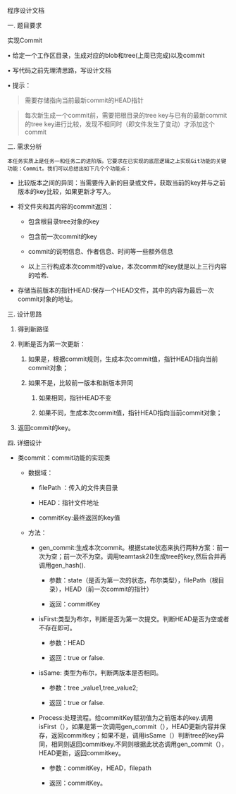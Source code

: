 程序设计文档

一.  题目要求

实现Commit

• 给定一个工作区目录，生成对应的blob和tree(上周已完成)以及commit

• 写代码之前先理清思路，写设计文档

• 提示：

>   需要存储指向当前最新commit的HEAD指针

>   每次新生成一个commit前，需要把根目录的tree key与已有的最新commit的tree key进行比较，发现不相同时（即文件发生了变动）才添加这个commit

二.  需求分析

    本任务实质上是任务一和任务二的进阶版。它要求在已实现的底层逻辑之上实现Git功能的关键功能：Commit。我们可以总结出如下几个个功能点：

-   比较版本之间的异同：当需要传入新的目录或文件，获取当前的key并与之前版本的key比较，如果更新才写入。

-   将文件夹和其内容的commit返回：

    -   包含根目录tree对象的key

    -   包含前一次commit的key
    
    -   commit的说明信息、作者信息、时间等一些额外信息

    -   以上三行构成本次commit的value，本次commit的key就是以上三行内容的哈希.

-   存储当前版本的指针HEAD:保存一个HEAD文件，其中的内容为最后一次commit对象的地址。

三.  设计思路

1.  得到新路径

2.  判断是否为第一次更新：

    1.  如果是，根据commit规则，生成本次commit值，指针HEAD指向当前commit对象；

    2.  如果不是，比较前一版本和新版本异同

        1.  如果相同，指针HEAD不变

        2.  如果不同，生成本次commit值，指针HEAD指向当前commit对象；

3.  返回commit的key。

四.  详细设计

-   类commit：commit功能的实现类

    -   数据域：

        -   filePath ：传入的文件夹目录

        -   HEAD：指针文件地址

        -   commitKey:最终返回的key值

    -   方法：

        -   gen_commit:生成本次commit。根据state状态来执行两种方案：前一次为空；前一次不为空。调用teamtask2()生成tree的key,然后合并再调用gen_hash().

            -   参数：state（是否为第一次的状态，布尔类型），filePath（根目录），HEAD（前一次commit的指针）

            -   返回：commitKey

        -   isFirst:类型为布尔，判断是否为第一次提交。判断HEAD是否为空或者不存在即可。

            -   参数：HEAD

            -   返回：true or false.

        -   isSame: 类型为布尔，判断两版本是否相同。

            -   参数：tree \_value1,tree_value2;

            -   返回：true or false.

        -   Process:处理流程。给commitKey赋初值为之前版本的key.调用isFirst（），如果是第一次调用gen_commit（），HEAD更新内容并保存，返回commitkey；如果不是，调用isSame（）判断tree的key异同，相同则返回commitkey.不同则根据此状态调用gen_commit（），HEAD更新，返回commitkey。

            -   参数：commitKey，HEAD，filepath

            -   返回：commitKey。
